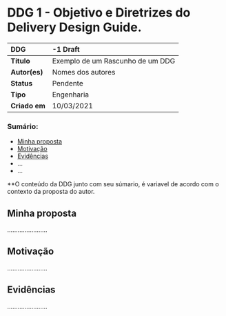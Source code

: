 # DDG 1 - Objetivo e Diretrizes do Delivery Design Guide.

| **DDG**     | -1 Draft                                       | 
|:------------|:-----------------------------------------------|
| **Titulo**  | Exemplo de um Rascunho de um DDG               |
|**Autor(es)**| Nomes dos autores                              |
|**Status**   | Pendente                                       |
|**Tipo**     | Engenharia                                     |
|**Criado em**| 10/03/2021                                     |


### Sumário:
- [Minha proposta](#minha-proposta)
- [Motivação](#motivação)
- [Evidências](#evidências) 
- ...
- ...

**O conteúdo da DDG junto com seu súmario, é variavel de acordo com o contexto da proposta do autor.
## Minha proposta
.......................

## Motivação
.......................

## Evidências
.......................
